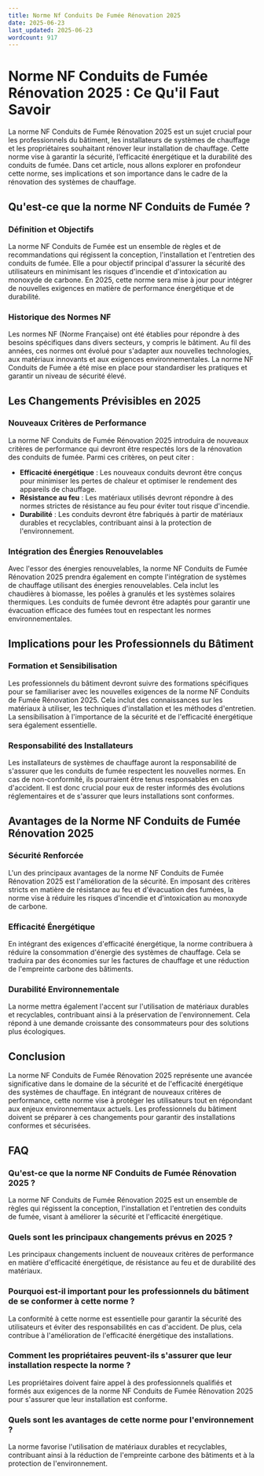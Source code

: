 ```yaml
---
title: Norme Nf Conduits De Fumée Rénovation 2025
date: 2025-06-23
last_updated: 2025-06-23
wordcount: 917
---
```


# Norme NF Conduits de Fumée Rénovation 2025 : Ce Qu'il Faut Savoir

La norme NF Conduits de Fumée Rénovation 2025 est un sujet crucial pour les professionnels du bâtiment, les installateurs de systèmes de chauffage et les propriétaires souhaitant rénover leur installation de chauffage. Cette norme vise à garantir la sécurité, l’efficacité énergétique et la durabilité des conduits de fumée. Dans cet article, nous allons explorer en profondeur cette norme, ses implications et son importance dans le cadre de la rénovation des systèmes de chauffage.

## Qu'est-ce que la norme NF Conduits de Fumée ?

### Définition et Objectifs

La norme NF Conduits de Fumée est un ensemble de règles et de recommandations qui régissent la conception, l'installation et l'entretien des conduits de fumée. Elle a pour objectif principal d'assurer la sécurité des utilisateurs en minimisant les risques d'incendie et d'intoxication au monoxyde de carbone. En 2025, cette norme sera mise à jour pour intégrer de nouvelles exigences en matière de performance énergétique et de durabilité.

### Historique des Normes NF

Les normes NF (Norme Française) ont été établies pour répondre à des besoins spécifiques dans divers secteurs, y compris le bâtiment. Au fil des années, ces normes ont évolué pour s'adapter aux nouvelles technologies, aux matériaux innovants et aux exigences environnementales. La norme NF Conduits de Fumée a été mise en place pour standardiser les pratiques et garantir un niveau de sécurité élevé.

## Les Changements Prévisibles en 2025

### Nouveaux Critères de Performance

La norme NF Conduits de Fumée Rénovation 2025 introduira de nouveaux critères de performance qui devront être respectés lors de la rénovation des conduits de fumée. Parmi ces critères, on peut citer :

- **Efficacité énergétique** : Les nouveaux conduits devront être conçus pour minimiser les pertes de chaleur et optimiser le rendement des appareils de chauffage.
- **Résistance au feu** : Les matériaux utilisés devront répondre à des normes strictes de résistance au feu pour éviter tout risque d'incendie.
- **Durabilité** : Les conduits devront être fabriqués à partir de matériaux durables et recyclables, contribuant ainsi à la protection de l'environnement.

### Intégration des Énergies Renouvelables

Avec l'essor des énergies renouvelables, la norme NF Conduits de Fumée Rénovation 2025 prendra également en compte l'intégration de systèmes de chauffage utilisant des énergies renouvelables. Cela inclut les chaudières à biomasse, les poêles à granulés et les systèmes solaires thermiques. Les conduits de fumée devront être adaptés pour garantir une évacuation efficace des fumées tout en respectant les normes environnementales.

## Implications pour les Professionnels du Bâtiment

### Formation et Sensibilisation

Les professionnels du bâtiment devront suivre des formations spécifiques pour se familiariser avec les nouvelles exigences de la norme NF Conduits de Fumée Rénovation 2025. Cela inclut des connaissances sur les matériaux à utiliser, les techniques d'installation et les méthodes d'entretien. La sensibilisation à l'importance de la sécurité et de l'efficacité énergétique sera également essentielle.

### Responsabilité des Installateurs

Les installateurs de systèmes de chauffage auront la responsabilité de s'assurer que les conduits de fumée respectent les nouvelles normes. En cas de non-conformité, ils pourraient être tenus responsables en cas d'accident. Il est donc crucial pour eux de rester informés des évolutions réglementaires et de s'assurer que leurs installations sont conformes.

## Avantages de la Norme NF Conduits de Fumée Rénovation 2025

### Sécurité Renforcée

L'un des principaux avantages de la norme NF Conduits de Fumée Rénovation 2025 est l'amélioration de la sécurité. En imposant des critères stricts en matière de résistance au feu et d'évacuation des fumées, la norme vise à réduire les risques d'incendie et d'intoxication au monoxyde de carbone.

### Efficacité Énergétique

En intégrant des exigences d'efficacité énergétique, la norme contribuera à réduire la consommation d'énergie des systèmes de chauffage. Cela se traduira par des économies sur les factures de chauffage et une réduction de l'empreinte carbone des bâtiments.

### Durabilité Environnementale

La norme mettra également l'accent sur l'utilisation de matériaux durables et recyclables, contribuant ainsi à la préservation de l'environnement. Cela répond à une demande croissante des consommateurs pour des solutions plus écologiques.

## Conclusion

La norme NF Conduits de Fumée Rénovation 2025 représente une avancée significative dans le domaine de la sécurité et de l'efficacité énergétique des systèmes de chauffage. En intégrant de nouveaux critères de performance, cette norme vise à protéger les utilisateurs tout en répondant aux enjeux environnementaux actuels. Les professionnels du bâtiment doivent se préparer à ces changements pour garantir des installations conformes et sécurisées.

## FAQ

### Qu'est-ce que la norme NF Conduits de Fumée Rénovation 2025 ?

La norme NF Conduits de Fumée Rénovation 2025 est un ensemble de règles qui régissent la conception, l'installation et l'entretien des conduits de fumée, visant à améliorer la sécurité et l'efficacité énergétique.

### Quels sont les principaux changements prévus en 2025 ?

Les principaux changements incluent de nouveaux critères de performance en matière d'efficacité énergétique, de résistance au feu et de durabilité des matériaux.

### Pourquoi est-il important pour les professionnels du bâtiment de se conformer à cette norme ?

La conformité à cette norme est essentielle pour garantir la sécurité des utilisateurs et éviter des responsabilités en cas d'accident. De plus, cela contribue à l'amélioration de l'efficacité énergétique des installations.

### Comment les propriétaires peuvent-ils s'assurer que leur installation respecte la norme ?

Les propriétaires doivent faire appel à des professionnels qualifiés et formés aux exigences de la norme NF Conduits de Fumée Rénovation 2025 pour s'assurer que leur installation est conforme.

### Quels sont les avantages de cette norme pour l'environnement ?

La norme favorise l'utilisation de matériaux durables et recyclables, contribuant ainsi à la réduction de l'empreinte carbone des bâtiments et à la protection de l'environnement.